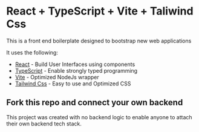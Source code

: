# React + TypeScript + Vite + Taliwind Css

This is a front end boilerplate designed to bootstrap new web applications

It uses the following:

- [React](https://react.dev) - Build User Interfaces using components
- [TypeScript](https://www.typescriptlang.org/) - Enable strongly typed programming
- [Vite](https://vitejs.dev/) - Optimized NodeJs wrapper
- [Tailwind Css](https://tailwindcss.com/) - Easy to use and Optimized CSS

## Fork this repo and connect your own backend

This project was created with no backend logic to enable anyone to attach their own backend tech stack.
